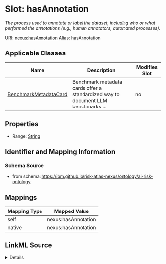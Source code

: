 

# Slot: hasAnnotation


_The process used to annotate or label the dataset, including who or what performed the annotations (e.g., human annotators, automated processes)._





URI: [nexus:hasAnnotation](https://ibm.github.io/risk-atlas-nexus/ontology/hasAnnotation)
Alias: hasAnnotation

<!-- no inheritance hierarchy -->





## Applicable Classes

| Name | Description | Modifies Slot |
| --- | --- | --- |
| [BenchmarkMetadataCard](BenchmarkMetadataCard.md) | Benchmark metadata cards offer a standardized way to document LLM benchmarks ... |  no  |







## Properties

* Range: [String](String.md)





## Identifier and Mapping Information







### Schema Source


* from schema: https://ibm.github.io/risk-atlas-nexus/ontology/ai-risk-ontology




## Mappings

| Mapping Type | Mapped Value |
| ---  | ---  |
| self | nexus:hasAnnotation |
| native | nexus:hasAnnotation |




## LinkML Source

<details>
```yaml
name: hasAnnotation
description: The process used to annotate or label the dataset, including who or what
  performed the annotations (e.g., human annotators, automated processes).
from_schema: https://ibm.github.io/risk-atlas-nexus/ontology/ai-risk-ontology
rank: 1000
alias: hasAnnotation
domain_of:
- BenchmarkMetadataCard
range: string

```
</details>
